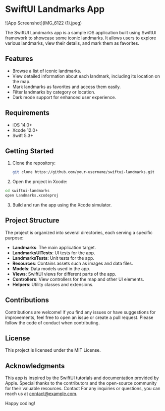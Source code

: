 # SwiftUI Landmarks App

![App Screenshot](IMG_6122 (1).jpeg)

The SwiftUI Landmarks app is a sample iOS application built using SwiftUI framework to showcase some iconic landmarks. It allows users to explore various landmarks, view their details, and mark them as favorites.

## Features

- Browse a list of iconic landmarks.
- View detailed information about each landmark, including its location on the map.
- Mark landmarks as favorites and access them easily.
- Filter landmarks by category or location.
- Dark mode support for enhanced user experience.

## Requirements

- iOS 14.0+
- Xcode 12.0+
- Swift 5.3+

## Getting Started

1. Clone the repository:

   ```bash
   git clone https://github.com/your-username/swiftui-landmarks.git
   
2. Open the project in Xcode:

```bash
cd swiftui-landmarks
open Landmarks.xcodeproj
```
3. Build and run the app using the Xcode simulator.

## Project Structure

The project is organized into several directories, each serving a specific purpose:

- **Landmarks**: The main application target.
- **LandmarksUITests**: UI tests for the app.
- **LandmarksTests**: Unit tests for the app.
- **Resources**: Contains assets such as images and data files.
- **Models**: Data models used in the app.
- **Views**: SwiftUI views for different parts of the app.
- **Controllers**: View controllers for the map and other UI elements.
- **Helpers**: Utility classes and extensions.  

## Contributions
Contributions are welcome! If you find any issues or have suggestions for improvements, feel free to open an issue or create a pull request. Please follow the code of conduct when contributing.

## License
This project is licensed under the MIT License.

## Acknowledgments
This app is inspired by the SwiftUI tutorials and documentation provided by Apple.
Special thanks to the contributors and the open-source community for their valuable resources.
Contact
For any inquiries or questions, you can reach us at contact@example.com.

Happy coding!
